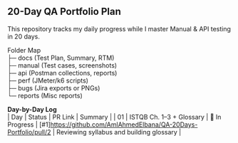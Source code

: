 ## 20-Day QA Portfolio Plan
This repository tracks my daily progress while I master Manual & API testing in 20 days.

Folder Map  
├─ docs      (Test Plan, Summary, RTM)  
├─ manual    (Test cases, screenshots)  
├─ api       (Postman collections, reports)  
├─ perf      (JMeter/k6 scripts)  
├─ bugs      (Jira exports or PNGs)  
└─ reports   (Misc reports)

**Day-by-Day Log**  
| Day | Status | PR Link | Summary |
| 01  | ISTQB Ch. 1–3 + Glossary | 🚧 In Progress | [#1]https://github.com/AmlAhmedElbana/QA-20Days-Portfolio/pull/2 | Reviewing syllabus and building glossary |